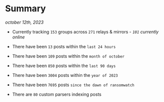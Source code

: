 
# Summary
_october 12th, 2023_

- Currently tracking `153` groups across `271` relays & mirrors - _`101` currently online_

- There have been `13` posts within the `last 24 hours`

- There have been `109` posts within the `month of october`

- There have been `850` posts within the `last 90 days`

- There have been `3004` posts within the `year of 2023`

- There have been `7695` posts `since the dawn of ransomwatch`

- There are `80` custom parsers indexing posts
